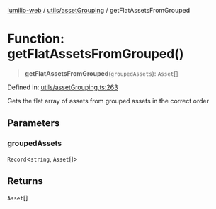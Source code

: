 [lumilio-web](../../../modules.md) / [utils/assetGrouping](../index.md) / getFlatAssetsFromGrouped

# Function: getFlatAssetsFromGrouped()

> **getFlatAssetsFromGrouped**(`groupedAssets`): `Asset`[]

Defined in: [utils/assetGrouping.ts:263](https://github.com/EdwinZhanCN/Lumilio-Photos/blob/130ee90cd12122a0d6ac1018d6d9ee450974d021/web/src/utils/assetGrouping.ts#L263)

Gets the flat array of assets from grouped assets in the correct order

## Parameters

### groupedAssets

`Record`\<`string`, `Asset`[]\>

## Returns

`Asset`[]
